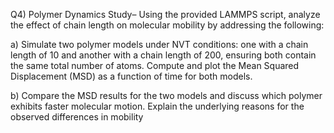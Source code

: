 Q4) Polymer Dynamics Study– Using the provided LAMMPS script, analyze
 the effect of chain length on molecular mobility by addressing the following:
 
 a) Simulate two polymer models under NVT conditions: one with a chain
 length of 10 and another with a chain length of 200, ensuring both
 contain the same total number of atoms. Compute and plot the Mean
 Squared Displacement (MSD) as a function of time for both models.
 
 b) Compare the MSD results for the two models and discuss which
 polymer exhibits faster molecular motion. Explain the underlying
 reasons for the observed differences in mobility
